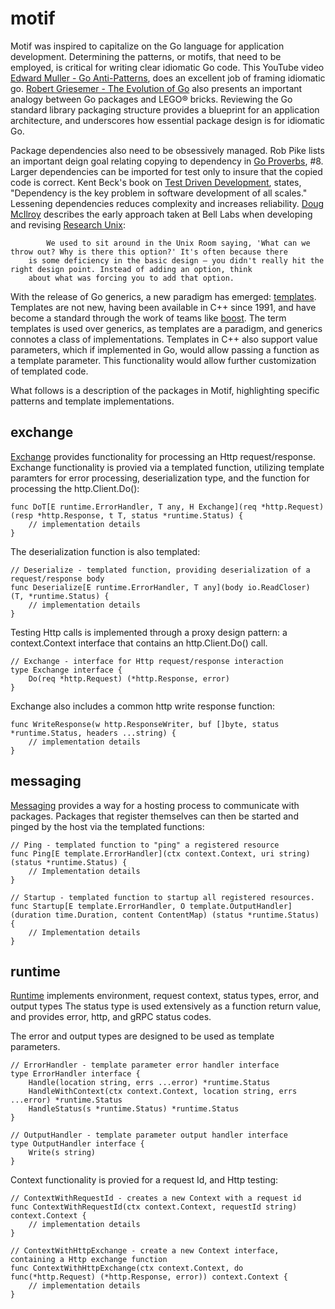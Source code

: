 # motif 

Motif was inspired to capitalize on the Go language for application development. Determining the patterns, or motifs, that need to be employed, is critical for writing clear idiomatic Go code. This YouTube video [Edward Muller - Go Anti-Patterns][emuller], does an excellent job of framing idiomatic go. 
[Robert Griesemer - The Evolution of Go][rgriesemer] also presents an important analogy between Go packages and LEGO® bricks. Reviewing the Go standard
library packaging structure provides a blueprint for an application architecture, and underscores how essential package design is for idiomatic Go. 

Package dependencies also need to be obsessively managed. Rob Pike lists an important deign goal relating copying to dependency in [Go Proverbs][rpike], #8. Larger dependencies can be imported for test only to insure that the copied code is correct. Kent Beck's book on [Test Driven Development][kbeck], states, "Dependency is the key problem in software development of all scales." Lessening dependencies reduces complexity and increases reliability. [Doug McIlroy][dmcilroy] describes the early approach taken at Bell Labs when developing and revising [Research Unix][runix]: 

            We used to sit around in the Unix Room saying, 'What can we throw out? Why is there this option?' It's often because there 
	    is some deficiency in the basic design — you didn't really hit the right design point. Instead of adding an option, think 
	    about what was forcing you to add that option.

With the release of Go generics, a new paradigm has emerged: [templates][tutorialspoint]. Templates are not new, having been available in  C++ since 1991, and have become a standard through the work of teams like [boost][boost]. The term templates is used over generics, as templates are a paradigm, and generics connotes a class of implementations. Templates in C++ also support value parameters, which if implemented in Go, would allow passing a function as a template parameter. This functionality would allow further customization of templated code.

What follows is a description of the packages in Motif, highlighting specific patterns and template implementations.  



## exchange
[Exchange][exchangepkg] provides functionality for processing an Http request/response. Exchange functionality is provied via a templated function, utilizing
template paramters for error processing, deserialization type, and the function for processing the http.Client.Do():

~~~
func DoT[E runtime.ErrorHandler, T any, H Exchange](req *http.Request) (resp *http.Response, t T, status *runtime.Status) {
    // implementation details
}
~~~

The deserialization function is also templated:

~~~
// Deserialize - templated function, providing deserialization of a request/response body
func Deserialize[E runtime.ErrorHandler, T any](body io.ReadCloser) (T, *runtime.Status) {
    // implementation details
}
~~~

Testing Http calls is implemented through a proxy design pattern: a context.Context interface that contains an http.Client.Do() call.

~~~
// Exchange - interface for Http request/response interaction
type Exchange interface {
	Do(req *http.Request) (*http.Response, error)
}
~~~

Exchange also includes a common http write response function:

~~~
func WriteResponse(w http.ResponseWriter, buf []byte, status *runtime.Status, headers ...string) {
    // implementation details
}
~~~

## messaging
[Messaging][messagingpkg] provides a way for a hosting process to communicate with packages. Packages that register themselves can then be started and pinged by the 
host via the templated functions:
~~~
// Ping - templated function to "ping" a registered resource
func Ping[E template.ErrorHandler](ctx context.Context, uri string) (status *runtime.Status) {
    // Implementation details
}

// Startup - templated function to startup all registered resources.
func Startup[E template.ErrorHandler, O template.OutputHandler](duration time.Duration, content ContentMap) (status *runtime.Status) {
    // Implementation details
}
~~~



## runtime
[Runtime][runtimepkg] implements environment, request context, status types, error, and output types The status type is used extensively as a function return value, and provides error, http, and gRPC status codes. 

The error and output types are designed to be used as template parameters.

~~~
// ErrorHandler - template parameter error handler interface
type ErrorHandler interface {
	Handle(location string, errs ...error) *runtime.Status
	HandleWithContext(ctx context.Context, location string, errs ...error) *runtime.Status
	HandleStatus(s *runtime.Status) *runtime.Status
}

// OutputHandler - template parameter output handler interface
type OutputHandler interface {
	Write(s string)
}
~~~

Context functionality is provied for a request Id, and Http testing:

~~~
// ContextWithRequestId - creates a new Context with a request id
func ContextWithRequestId(ctx context.Context, requestId string) context.Context {
    // implementation details
}

// ContextWithHttpExchange - create a new Context interface, containing a Http exchange function
func ContextWithHttpExchange(ctx context.Context, do func(*http.Request) (*http.Response, error)) context.Context {
    // implementation details
}
~~~

[emuller]: <https://www.youtube.com/watch?v=ltqV6pDKZD8>
[rgriesemer]: <https://www.youtube.com/watch?v=0ReKdcpNyQg>
[rpike]:  <https://go-proverbs.github.io/>
[kbeck]: <https://www.oreilly.com/library/view/test-driven-development/0321146530/>
[dmcilroy]: <https://en.wikipedia.org/wiki/Unix_philosophy>
[runix]: <https://en.wikipedia.org/wiki/Research_Unix>
[tutorialspoint]: <https://www.tutorialspoint.com/cplusplus/cpp_templates.htm>
[boost]: <https://www.boost.org/>
[exchangepkg]: <https://pkg.go.dev/github.com/idiomatic-go/motif/exchange>
[messagingpkg]: <https://pkg.go.dev/github.com/idiomatic-go/motif/messaging>
[runtimepkg]: <https://pkg.go.dev/github.com/idiomatic-go/motif/runtime>


